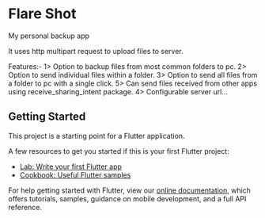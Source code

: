 # Flare Shot

My personal backup app

It uses http multipart request to upload files to server.

Features:-
1> Option to backup files from most common folders to pc.
2> Option to send individual files within a folder.
3> Option to send all files from a folder to pc with a single click.
5> Can send files received from other apps using receive_sharing_intent package.
4> Configurable server url...


## Getting Started

This project is a starting point for a Flutter application.

A few resources to get you started if this is your first Flutter project:

- [Lab: Write your first Flutter app](https://flutter.dev/docs/get-started/codelab)
- [Cookbook: Useful Flutter samples](https://flutter.dev/docs/cookbook)

For help getting started with Flutter, view our
[online documentation](https://flutter.dev/docs), which offers tutorials,
samples, guidance on mobile development, and a full API reference.
